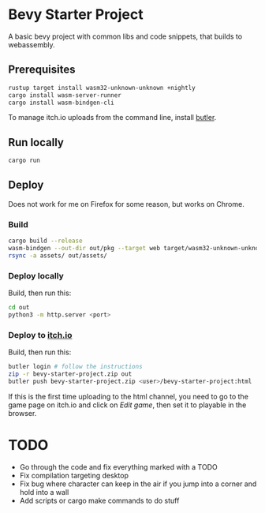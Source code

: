 # Bevy Starter Project

A basic bevy project with common libs and code snippets, that builds to webassembly.

## Prerequisites

```bash
rustup target install wasm32-unknown-unknown +nightly
cargo install wasm-server-runner
cargo install wasm-bindgen-cli
```

To manage itch.io uploads from the command line, install [butler](https://itch.io/docs/butler/installing.html).

## Run locally

```bash
cargo run
```

## Deploy
Does not work for me on Firefox for some reason, but works on Chrome.

### Build
```bash
cargo build --release
wasm-bindgen --out-dir out/pkg --target web target/wasm32-unknown-unknown/release/bevy_starter_project.wasm
rsync -a assets/ out/assets/
```

### Deploy locally
Build, then run this:
```bash
cd out
python3 -m http.server <port>
```

### Deploy to [itch.io](https://itch.io)
Build, then run this:
```bash
butler login # follow the instructions
zip -r bevy-starter-project.zip out
butler push bevy-starter-project.zip <user>/bevy-starter-project:html
```
If this is the first time uploading to the html channel,
you need to go to the game page on itch.io and click on _Edit game_,
then set it to playable in the browser.

# TODO

* Go through the code and fix everything marked with a TODO
* Fix compilation targeting desktop
* Fix bug where character can keep in the air if you jump into a corner and hold into a wall
* Add scripts or cargo make commands to do stuff
